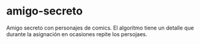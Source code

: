 amigo-secreto
=============

Amigo secreto con personajes de comics. El algoritmo tiene un detalle que durante la asignación en ocasiones repite los persojaes.
